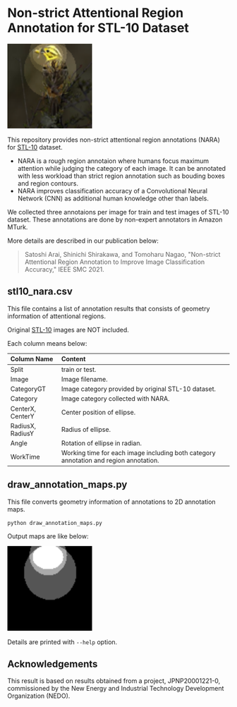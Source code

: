 # Non-strict Attentional Region Annotation for STL-10 Dataset

<img src="blend_00000.png" width="192" height="192"
 alt="Example of blended image">

This repository provides non-strict attentional region annotations
(NARA) for [STL-10](https://cs.stanford.edu/~acoates/stl10/) dataset.
- NARA is a rough region annotaion where humans focus maximum
  attention while judging the category of each image.
  It can be annotated with less workload than strict region
  annotation such as bouding boxes and region contours.
- NARA improves classification accuracy of a Convolutional Neural
  Network (CNN) as additional human knowledge other than labels.

We collected three annotaions per image for train and test images
of STL-10 dataset. These annotations are done by non-expert
annotators in Amazon MTurk.

More details are described in our publication below:

> Satoshi Arai, Shinichi Shirakawa, and Tomoharu Nagao,
> "Non-strict Attentional Region Annotation to Improve Image
> Classification Accuracy," IEEE SMC 2021.

## stl10_nara.csv

This file contains a list of annotation results that consists of
geometry information of attentional regions.

Original [STL-10](https://cs.stanford.edu/~acoates/stl10/) images
are NOT included.

Each column means below:

| Column Name | Content |
|:-|:-|
| Split | train or test. |
| Image | Image filename. |
| CategoryGT | Image category provided by original STL-10 dataset. |
| Category | Image category collected with NARA. |
| CenterX, CenterY | Center position of ellipse. |
| RadiusX, RadiusY | Radius of ellipse. |
| Angle | Rotation of ellipse in radian. |
| WorkTime | Working time for each image including both category annotation and region annotation. |

## draw_annotation_maps.py

This file converts geometry information of annotations to 2D
annotation maps.

```
python draw_annotation_maps.py
```

Output maps are like below:

<img src="map_00000.png" width="192" height="192"
 alt="Example of annotation map">

Details are printed with `--help` option.

## Acknowledgements

This result is based on results obtained from a project,
JPNP20001221-0, commissioned by the New Energy and Industrial
Technology Development Organization (NEDO).
